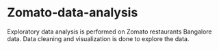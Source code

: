 # Zomato-data-analysis
Exploratory data analysis is performed on Zomato restaurants Bangalore data. Data cleaning and visualization is done to explore the data.
